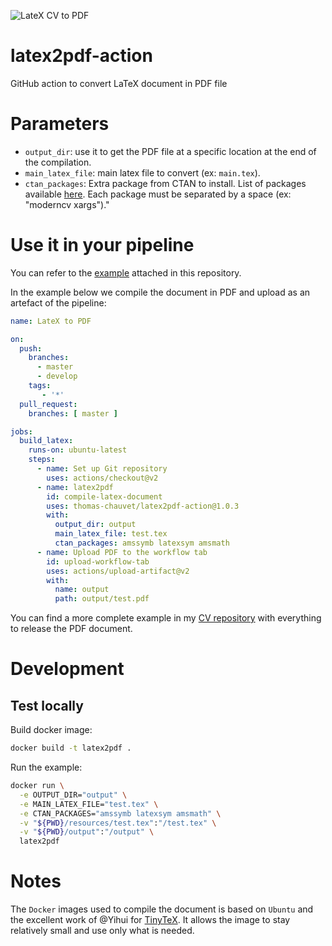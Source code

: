 ![LateX CV to PDF](https://github.com/thomas-chauvet/latex2pdf-action/workflows/LateX%20CV%20to%20PDF/badge.svg)

# latex2pdf-action

GitHub action to convert LaTeX document in PDF file

# Parameters

- `output_dir`: use it to get the PDF file at a specific location at the end of the compilation.
- `main_latex_file`: main latex file to convert (ex: `main.tex`).
- `ctan_packages`: Extra package from CTAN to install. List of packages available [here](http://mirror.ctan.org/systems/texlive/tlnet/archive). Each package must be separated by a space (ex: "moderncv xargs")."

# Use it in your pipeline

You can refer to the [example](https://github.com/thomas-chauvet/latex2pdf-action/blob/master/.github/workflows/test.yml) attached in this repository.

In the example below we compile the document in PDF and upload as an artefact of the pipeline:

```yml
name: LateX to PDF

on:
  push:
    branches: 
      - master
      - develop
    tags:
       - '*'
  pull_request:
    branches: [ master ]

jobs:
  build_latex:
    runs-on: ubuntu-latest
    steps:
      - name: Set up Git repository
        uses: actions/checkout@v2
      - name: latex2pdf
        id: compile-latex-document
        uses: thomas-chauvet/latex2pdf-action@1.0.3
        with:
          output_dir: output
          main_latex_file: test.tex
          ctan_packages: amssymb latexsym amsmath
      - name: Upload PDF to the workflow tab
        id: upload-workflow-tab
        uses: actions/upload-artifact@v2
        with:
          name: output
          path: output/test.pdf
```

You can find a more complete example in my [CV repository](https://github.com/thomas-chauvet/cv_latex) with everything to release the PDF document.

# Development

## Test locally

Build docker image:
```bash
docker build -t latex2pdf .
```

Run the example:
```bash
docker run \
  -e OUTPUT_DIR="output" \
  -e MAIN_LATEX_FILE="test.tex" \
  -e CTAN_PACKAGES="amssymb latexsym amsmath" \
  -v "${PWD}/resources/test.tex":"/test.tex" \
  -v "${PWD}/output":"/output" \
  latex2pdf
```

# Notes

The `Docker` images used to compile the document is based on `Ubuntu` and the excellent work of @Yihui for [TinyTeX](https://github.com/yihui/tinytex). It allows the image to stay relatively small and use only what is needed.
